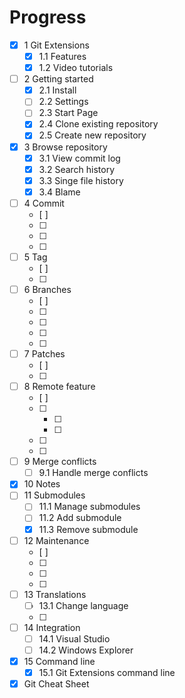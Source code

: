 Progress
========

- [x] 1 Git Extensions
  - [x] 1.1 Features
  - [x] 1.2 Video tutorials
- [ ] 2 Getting started
  - [x] 2.1 Install
  - [ ] 2.2 Settings
  - [ ] 2.3 Start Page
  - [x] 2.4 Clone existing repository
  - [x] 2.5 Create new repository
- [x] 3 Browse repository
  - [x] 3.1 View commit log
  - [x] 3.2 Search history
  - [x] 3.3 Singe file history
  - [x] 3.4 Blame
- [ ] 4 Commit
  - [ ] 
  - [ ] 
  - [ ] 
  - [ ] 
- [ ] 5 Tag
  - [ ] 
  - [ ] 
- [ ] 6 Branches
  - [ ] 
  - [ ] 
  - [ ] 
  - [ ] 
  - [ ] 
- [ ] 7 Patches
  - [ ] 
  - [ ] 
- [ ] 8 Remote feature
  - [ ] 
  - [ ] 
    - [ ] 
    - [ ] 
  - [ ] 
  - [ ] 
- [ ] 9 Merge conflicts
  - [ ] 9.1 Handle merge conflicts
- [x] 10 Notes
- [ ] 11 Submodules
  - [ ] 11.1 Manage submodules
  - [ ] 11.2 Add submodule
  - [x] 11.3 Remove submodule
- [ ] 12 Maintenance
  - [ ] 
  - [ ] 
  - [ ] 
  - [ ] 
- [ ] 13 Translations
  - [ ] 13.1 Change language
  - [ ] 
- [ ] 14 Integration
  - [ ] 14.1 Visual Studio
  - [ ] 14.2 Windows Explorer
- [x] 15 Command line
  - [x] 15.1 Git Extensions command line
- [x] Git Cheat Sheet
